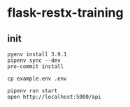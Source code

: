 # flask-restx-training
## init
```
pyenv install 3.9.1
pipenv sync --dev
pre-commit install

cp example.env .env

pipenv run start
open http://localhost:5000/api
```

